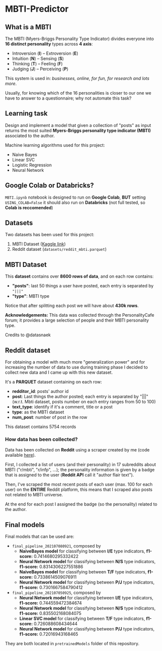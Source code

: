 # MBTI-Predictor

## What is a **MBTI**
The MBTI (Myers-Briggs Personality Type Indicator) divides everyone into **16 distinct personality** types across **4 axis**:

* Introversion (**I**) – Extroversion (**E**)
* Intuition (**N**) – Sensing (**S**)
* Thinking (**T**) – Feeling (**F**)
* Judging (**J**) – Perceiving (**P**)

This system is used in: *businesses, online, for fun, for research and lots more*.

Usually, for knowing which of the 16 personalities is closer to our one we have to answer to a questionnaire; why not automate this task?

## Learning task
Design and implement a model that given a collection of "posts" as input returns the most suited **Myers-Briggs personality type indicator (MBTI)** associated to the author.

Machine learning algorithms used for this project:
* Naive Bayes
* Linear SVC
* Logistic Regression
* Neural Network

## Google Colab or Databricks?
`MBTI.ipynb` notebook is designed to run on **Google Colab**, **BUT** setting `USING_COLAB=False` it should also run on **Databricks** (not full tested, so **Colab is reccomended**)

## Datasets
Two datasets has been used for this project:
1. MBTI Dataset ([Kaggle link](https://www.kaggle.com/datasnaek/mbti-type))
2. Reddit dataset (`datasets/reddit_mbti.parquet`)

## MBTI Dataset
This **dataset** contains over **8600 rows of data**, and on each row contains:

* **"posts"**: last 50 things a user have posted, each entry is separated by `"|||"`
* **"type"**: MBTI type

Notice that after splitting each post we will have about **430k rows**. 

**Acknowledgements:**
This data was collected through the PersonalityCafe forum; it provides a large selection of people and their MBTI personality type.


Credits to @datasnaek

## Reddit dataset
For obtaining a model with much more "generalization power" and for increasing the number of data to use during training phase I decided to collect new data and I came up with this new dataset.

It's a **PARQUET** dataset containing on each row:
* **redditor\_id**: posts' author id
* **post**: Last things the author posted; each entry is separated by "|||" (w.r.t. Mbti dataset, posts number on each entry ranges from 50 to 100)
* **text\_type**: identify if it's a comment, title or a post
* **type**: as the MBTI dataset
* **num\_post**: number of post in the row

This dataset contains 5754 records

### How data has been collected?
Data has been collected on **Reddit** using a scraper created by me (code available [here](https://github.com/edu-rinaldi/MBTI-Predictor/tree/main/scraper)).

First, I collected a list of users (and their personality) in 17 subreddits about MBTI ("r/mbti", "r/infp", ...); the personality information is given by a badge that is assigned to the user (**Reddit API** call it "author flair text").

Then, I've scraped the most recent posts of each user (max. 100 for each user) on the **ENTIRE** Reddit platform, this means that I scraped also posts not related to MBTI universe.

At the end for each post I assigned the badge (so the personality) related to the author.

## Final models
Final models that can be used are:
* `final_pipeline_202107080921`, composed by
    * **NaiveBayes model** for classifying between **I/E** type indicators, **f1-score:** 0.7414680295332422
    * **Neural Network model** for classifying between **N/S** type indicators, **f1-score:** 0.8314306227551886
    * **NaiveBayes model** for classifying between **T/F** type indicators, **f1-score:** 0.7338614509076911
    * **Neural Network model** for classifying between **P/J** type indicators, **f1-score:** 0.7301667584790412
* `final_pipeline_202107050925`, composed by
    * **Neural Network model** for classifying between **I/E** type indicators, **f1-score:** 0.744559472384674
    * **Neural Network model** for classifying between **N/S** type indicators, **f1-score:** 0.835502168084075
    * **Linear SVC model** for classifying between **T/F** type indicators, **f1-score:** 0.726088608434644
    * **Neural Network model** for classifying between **P/J** type indicators, **f1-score:** 0.72016943168465

They are both located in `pretrainedModels` folder of this repository.